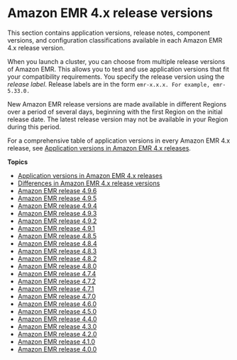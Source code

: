 # Amazon EMR 4\.x release versions<a name="emr-release-4x"></a>

This section contains application versions, release notes, component versions, and configuration classifications available in each Amazon EMR 4\.x release version\.

When you launch a cluster, you can choose from multiple release versions of Amazon EMR\. This allows you to test and use application versions that fit your compatibility requirements\. You specify the release version using the *release label*\. Release labels are in the form `emr-x.x.x. For example, emr-5.33.0.`

New Amazon EMR release versions are made available in different Regions over a period of several days, beginning with the first Region on the initial release date\. The latest release version may not be available in your Region during this period\.

For a comprehensive table of application versions in every Amazon EMR 4\.x release, see [Application versions in Amazon EMR 4\.x releases](emr-release-app-versions-4.x.md)\.

**Topics**
+ [Application versions in Amazon EMR 4\.x releases](emr-release-app-versions-4.x.md)
+ [Differences in Amazon EMR 4\.x release versions](emr-release-differences-4x.md)
+ [Amazon EMR release 4\.9\.6](emr-496-release.md)
+ [Amazon EMR release 4\.9\.5](emr-495-release.md)
+ [Amazon EMR release 4\.9\.4](emr-494-release.md)
+ [Amazon EMR release 4\.9\.3](emr-493-release.md)
+ [Amazon EMR release 4\.9\.2](emr-492-release.md)
+ [Amazon EMR release 4\.9\.1](emr-491-release.md)
+ [Amazon EMR release 4\.8\.5](emr-485-release.md)
+ [Amazon EMR release 4\.8\.4](emr-484-release.md)
+ [Amazon EMR release 4\.8\.3](emr-483-release.md)
+ [Amazon EMR release 4\.8\.2](emr-482-release.md)
+ [Amazon EMR release 4\.8\.0](emr-480-release.md)
+ [Amazon EMR release 4\.7\.4](emr-474-release.md)
+ [Amazon EMR release 4\.7\.2](emr-472-release.md)
+ [Amazon EMR release 4\.7\.1](emr-471-release.md)
+ [Amazon EMR release 4\.7\.0](emr-470-release.md)
+ [Amazon EMR release 4\.6\.0](emr-460-release.md)
+ [Amazon EMR release 4\.5\.0](emr-450-release.md)
+ [Amazon EMR release 4\.4\.0](emr-440-release.md)
+ [Amazon EMR release 4\.3\.0](emr-430-release.md)
+ [Amazon EMR release 4\.2\.0](emr-420-release.md)
+ [Amazon EMR release 4\.1\.0](emr-410-release.md)
+ [Amazon EMR release 4\.0\.0](emr-400-release.md)